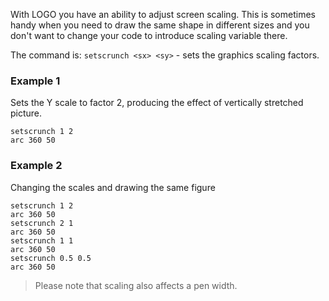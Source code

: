 With LOGO you have an ability to adjust screen scaling.
This is sometimes handy when you need to draw the same shape in different sizes
and you don't want to change your code to introduce scaling variable there.

The command is: `setscrunch <sx> <sy>` - sets the graphics scaling factors.

### Example 1

Sets the Y scale to factor 2, producing the effect of vertically stretched picture.

<!--logo {"width":"300px", "height":"300px", "code": true}-->

```
setscrunch 1 2
arc 360 50
```

### Example 2

Changing the scales and drawing the same figure

<!--logo {"width":"300px", "height":"300px", "code": true}-->

```
setscrunch 1 2
arc 360 50
setscrunch 2 1
arc 360 50
setscrunch 1 1
arc 360 50
setscrunch 0.5 0.5
arc 360 50
```

> Please note that scaling also affects a pen width.
